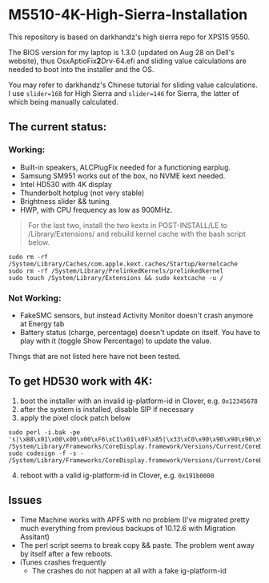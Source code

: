 # M5510-4K-High-Sierra-Installation

This repository is based on darkhandz's high sierra repo for XPS15 9550.


The BIOS version for my laptop is 1.3.0 (updated on Aug 28 on Dell's website), thus OsxAptioFix**2**Drv-64.efi and sliding value calculations are needed to boot into the installer and the OS.


You may refer to darkhandz's Chinese tutorial for sliding value calculations. I use `slider=168` for High Sierra and `slider=146` for Sierra, the latter of which being manually calculated.


## The current status:
### Working:
* Built-in speakers, ALCPlugFix needed for a functioning earplug.
* Samsung SM951 works out of the box, no NVME kext needed.
* Intel HD530 with 4K display
* Thunderbolt hotplug (not very stable)
* Brightness slider && tuning
* HWP, with CPU frequency as low as 900MHz.

> For the last two, install the two kexts in POST-INSTALL/LE to /Library/Extensions/ and rebuild kernel cache with the bash script below.
```
sudo rm -rf /System/Library/Caches/com.apple.kext.caches/Startup/kernelcache  
sudo rm -rf /System/Library/PrelinkedKernels/prelinkedkernel  
sudo touch /System/Library/Extensions && sudo kextcache -u /
```

### Not Working:
* FakeSMC sensors, but instead Activity Monitor doesn't crash anymore at Energy tab
* Battery status (charge, percentage) doesn't update on itself. You have to play with it (toggle Show Percentage) to update the value.

Things that are not listed here have not been tested.


## To get HD530 work with 4K:
1. boot the installer with an invalid ig-platform-id in Clover, e.g. `0x12345678`
2. after the system is installed, disable SIP if necessary
3. apply the pixel clock patch below
```
sudo perl -i.bak -pe 's|\xB8\x01\x00\x00\x00\xF6\xC1\x01\x0F\x85|\x33\xC0\x90\x90\x90\x90\x90\x90\x90\xE9|sg' /System/Library/Frameworks/CoreDisplay.framework/Versions/Current/CoreDisplay
sudo codesign -f -s - /System/Library/Frameworks/CoreDisplay.framework/Versions/Current/CoreDisplay
```

4. reboot with a valid ig-platform-id in Clover, e.g. `0x191b0000`

## Issues
* Time Machine works with APFS with no problem (I've migrated pretty much everything from previous backups of 10.12.6 with Migration Assitant)
* The perl script seems to break copy && paste. The problem went away by itself after a few reboots.
* iTunes crashes frequently
  * The crashes do not happen at all with a fake ig-platform-id

